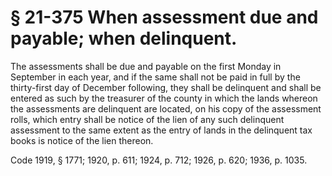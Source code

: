 # § 21-375 When assessment due and payable; when delinquent.

<p>The assessments shall be due and payable on the first Monday in September in each year, and if the same shall not be paid in full by the thirty-first day of December following, they shall be delinquent and shall be entered as such by the treasurer of the county in which the lands whereon the assessments are delinquent are located, on his copy of the assessment rolls, which entry shall be notice of the lien of any such delinquent assessment to the same extent as the entry of lands in the delinquent tax books is notice of the lien thereon.</p><p>Code 1919, § 1771; 1920, p. 611; 1924, p. 712; 1926, p. 620; 1936, p. 1035.</p>